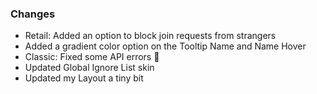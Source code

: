 ### Changes ###

  * Retail: Added an option to block join requests from strangers
  * Added a gradient color option on the Tooltip Name and Name Hover
  * Classic: Fixed some API errors :thinking:
  * Updated Global Ignore List skin
  * Updated my Layout a tiny bit

